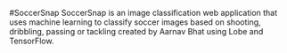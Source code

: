 #SoccerSnap
SoccerSnap is an image classification web application that uses machine learning to classify soccer images based on shooting, dribbling, passing or tackling created by Aarnav Bhat using Lobe and TensorFlow.